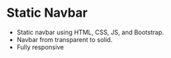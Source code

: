 # Static Navbar

- Static navbar using HTML, CSS, JS, and Bootstrap.
- Navbar from transparent to solid.
- Fully responsive
